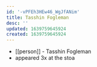 ```yaml
---
id: '-vPFEh3HEw46_WgJfANim'
title: Tasshin Fogleman
desc: ''
updated: 1639759645924
created: 1639759645924
---
```



- [[person]] - Tasshin Fogleman
- appeared 3x at the stoa
